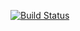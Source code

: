 [![Build Status](https://travis-ci.com/p0sixEDfalls/Token-Service.svg?branch=master)](https://travis-ci.com/p0sixEDfalls/Token-Service)